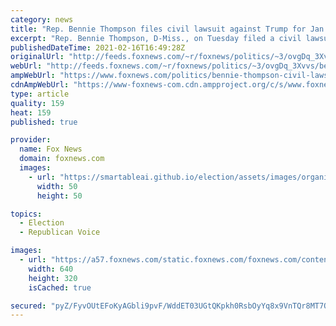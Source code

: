 ```yaml
---
category: news
title: "Rep. Bennie Thompson files civil lawsuit against Trump for Jan. 6 riot: 'We must hold him accountable'"
excerpt: "Rep. Bennie Thompson, D-Miss., on Tuesday filed a civil lawsuit against former President Trump, accusing him of inciting the deadly Jan. 6 Capitol riot and conspiring with attorney Rudy Giuliani and extremist groups to stop Congress from certifying President Biden's Electoral College win."
publishedDateTime: 2021-02-16T16:49:28Z
originalUrl: "http://feeds.foxnews.com/~r/foxnews/politics/~3/ovgDq_3Xvvs/bennie-thompson-civil-lawsuit-trump-capitol-riot-giuliani"
webUrl: "http://feeds.foxnews.com/~r/foxnews/politics/~3/ovgDq_3Xvvs/bennie-thompson-civil-lawsuit-trump-capitol-riot-giuliani"
ampWebUrl: "https://www.foxnews.com/politics/bennie-thompson-civil-lawsuit-trump-capitol-riot-giuliani.amp"
cdnAmpWebUrl: "https://www-foxnews-com.cdn.ampproject.org/c/s/www.foxnews.com/politics/bennie-thompson-civil-lawsuit-trump-capitol-riot-giuliani.amp"
type: article
quality: 159
heat: 159
published: true

provider:
  name: Fox News
  domain: foxnews.com
  images:
    - url: "https://smartableai.github.io/election/assets/images/organizations/foxnews.com-50x50.jpg"
      width: 50
      height: 50

topics:
  - Election
  - Republican Voice

images:
  - url: "https://a57.foxnews.com/static.foxnews.com/foxnews.com/content/uploads/2020/08/640/320/Bennie-Thompson.jpg?ve=1&tl=1"
    width: 640
    height: 320
    isCached: true

secured: "pyZ/FyvOUtEFoKyAGbli9pvF/WddET03UGtQKpkh0RsbOyYq8x9VnTQr8MT7O86Yt3hdaEnf3HMddH7ZtZjlGo3ONVwWWCgymLZa3//n1t11U8cGH2igb4Xchrz8x2tVFxW+lpTekUAA56o9URqovbKip0N0H8YtVaum+PVFCa6wd88nL6m7vhetch9IMIECcOflR20DkPqw74yqJrdIxYt5AAkS7icT6ay+phUJhLwWL9zEi0omAjIz2gvOFPQ/rzGYlpdWW9eJV2dIeSV7oKr1wPOUPW4SkEMTxIWGEinpLJUooV9GPXIlae3tE8V8veGXFiuYO06dUCN2r2KpJiXaCVdba5w5tkKp8/y6ahc=;EF9LDZT2luV0ze4/0s/pUw=="
---
```


